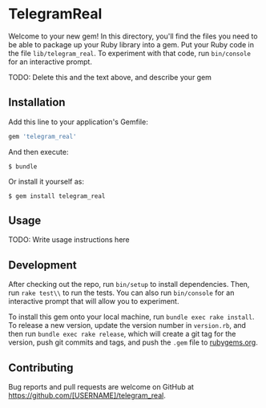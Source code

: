 # TelegramReal

Welcome to your new gem! In this directory, you'll find the files you need to be able to package up your Ruby library into a gem. Put your Ruby code in the file `lib/telegram_real`. To experiment with that code, run `bin/console` for an interactive prompt.

TODO: Delete this and the text above, and describe your gem

## Installation

Add this line to your application's Gemfile:

```ruby
gem 'telegram_real'
```

And then execute:

    $ bundle

Or install it yourself as:

    $ gem install telegram_real

## Usage

TODO: Write usage instructions here

## Development

After checking out the repo, run `bin/setup` to install dependencies. Then, run `rake test\\` to run the tests. You can also run `bin/console` for an interactive prompt that will allow you to experiment.

To install this gem onto your local machine, run `bundle exec rake install`. To release a new version, update the version number in `version.rb`, and then run `bundle exec rake release`, which will create a git tag for the version, push git commits and tags, and push the `.gem` file to [rubygems.org](https://rubygems.org).

## Contributing

Bug reports and pull requests are welcome on GitHub at https://github.com/[USERNAME]/telegram_real.

